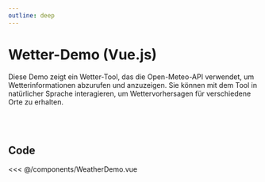 ```yaml
---
outline: deep
---
```


# Wetter-Demo (Vue.js)

Diese Demo zeigt ein Wetter-Tool, das die Open-Meteo-API verwendet, um Wetterinformationen abzurufen und anzuzeigen. Sie können mit dem Tool in natürlicher Sprache interagieren, um Wettervorhersagen für verschiedene Orte zu erhalten.

<br/>
<br/>

<WeatherDemo />

<style>
.vp-doc table {
    display: table;
    width: 100%;
}
</style>

<script setup>
import WeatherDemo from "../components/WeatherDemo.vue";
</script>

## Code

<<< @/components/WeatherDemo.vue
